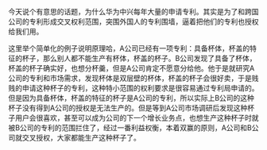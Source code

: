 今天说个有意思的话题，为什么华为中兴每年大量的申请专利。其实是为了和跨国公司的专利形成交叉权利范围，突围外国人的专利围墙，逼着把他们的专利也授权给我们用。

这里举个简单化的例子说明原理哈，A公司已经有一项专利：具备杯体，杯盖的特征的杯子，那么别人都不能生产有杯体，杯盖的杯子。B公司发现了具备了杯体，杯盖的杯子确实好，也想分杯羹，但是A公司肯定不愿意分给他。他于是就研究A公司的专利和市场需求，发现杯体是双层壁的杯体，杯盖的杯子会很好卖，于是贱贱的申请这种杯子的专利，这种特小范围的权利要求是很容易通过专利局申请的。但是因为具备杯体，杯盖的特征的杯子是A公司的专利，所以实际上B公司的这种杯子没有得到A公司的授权是无法生产的。但是等到A公司市场调研后发现这种杯子用户会很喜欢，甚至可以成为公司的下一个增长业务点，也想生产这种杯子时就被B公司的专利的范围拦住了，经过一番利益权衡，本着双赢的原则，A公司和B公司就交叉授权，大家都能生产这种杯子了。